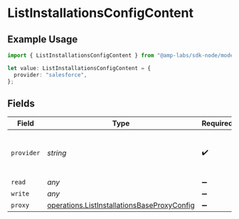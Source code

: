# ListInstallationsConfigContent

## Example Usage

```typescript
import { ListInstallationsConfigContent } from "@amp-labs/sdk-node/models/operations";

let value: ListInstallationsConfigContent = {
  provider: "salesforce",
};
```

## Fields

| Field                                                                                                      | Type                                                                                                       | Required                                                                                                   | Description                                                                                                | Example                                                                                                    |
| ---------------------------------------------------------------------------------------------------------- | ---------------------------------------------------------------------------------------------------------- | ---------------------------------------------------------------------------------------------------------- | ---------------------------------------------------------------------------------------------------------- | ---------------------------------------------------------------------------------------------------------- |
| `provider`                                                                                                 | *string*                                                                                                   | :heavy_check_mark:                                                                                         | The SaaS API that we are integrating with.                                                                 | salesforce                                                                                                 |
| `read`                                                                                                     | *any*                                                                                                      | :heavy_minus_sign:                                                                                         | N/A                                                                                                        |                                                                                                            |
| `write`                                                                                                    | *any*                                                                                                      | :heavy_minus_sign:                                                                                         | N/A                                                                                                        |                                                                                                            |
| `proxy`                                                                                                    | [operations.ListInstallationsBaseProxyConfig](../../models/operations/listinstallationsbaseproxyconfig.md) | :heavy_minus_sign:                                                                                         | N/A                                                                                                        |                                                                                                            |